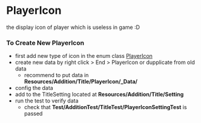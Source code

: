 # PlayerIcon
the display icon of player which is useless in game :D

### To Create New PlayerIcon
- first add new type of icon in the enum class [PlayerIcon](../Assets/Scripts/_Sources/Addition/Title/PlayerIcon.cs)
- create new data by right click > End > PlayerIcon or dupplicate from old data
    - recommend to put data in **Resources/Addition/Title/PlayerIcon/_Data/**
- config the data
- add to the TitleSetting located at **Resources/Addition/Title/Setting**
- run the test to verify data
    - check that **Test/AdditionTest/TitleTest/PlayerIconSettingTest** is passed